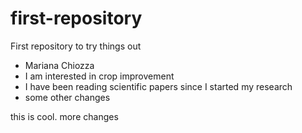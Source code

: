 # first-repository
First repository to try things out

- Mariana Chiozza
- I am interested in crop improvement
- I have been reading scientific papers since I started my research
- some other changes

this is cool.
more changes 
